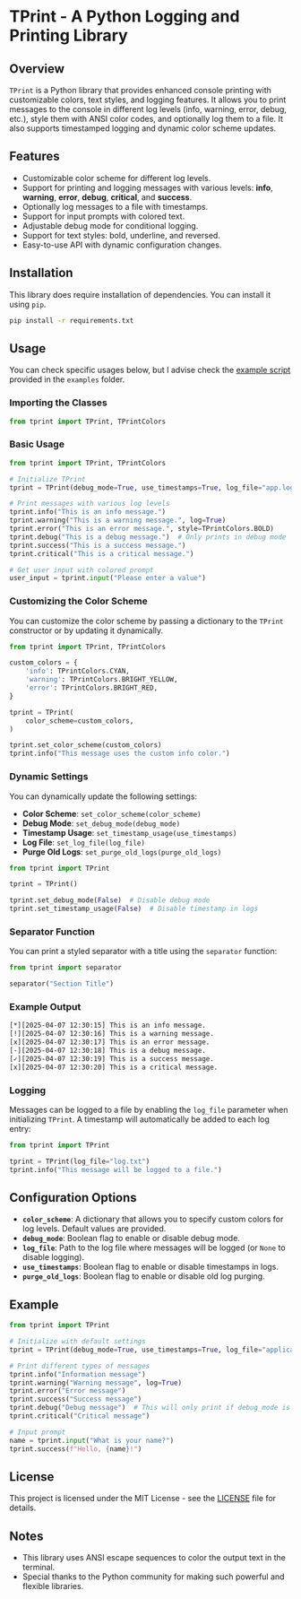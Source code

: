 # TPrint - A Python Logging and Printing Library

## Overview

`TPrint` is a Python library that provides enhanced console printing with customizable colors, text styles, and logging features. It allows you to print messages to the console in different log levels (info, warning, error, debug, etc.), style them with ANSI color codes, and optionally log them to a file. It also supports timestamped logging and dynamic color scheme updates.

## Features

- Customizable color scheme for different log levels.
- Support for printing and logging messages with various levels: **info**, **warning**, **error**, **debug**, **critical**, and **success**.
- Optionally log messages to a file with timestamps.
- Support for input prompts with colored text.
- Adjustable debug mode for conditional logging.
- Support for text styles: bold, underline, and reversed.
- Easy-to-use API with dynamic configuration changes.

## Installation

This library does require installation of dependencies. You can install it using `pip`.

```bash
pip install -r requirements.txt
```

## Usage

You can check specific usages below, but I advise check the [example script](../example/TPrint.py) provided in the `examples` folder.

### Importing the Classes

```python
from tprint import TPrint, TPrintColors
```

### Basic Usage

```python
from tprint import TPrint, TPrintColors

# Initialize TPrint
tprint = TPrint(debug_mode=True, use_timestamps=True, log_file="app.log")

# Print messages with various log levels
tprint.info("This is an info message.")
tprint.warning("This is a warning message.", log=True)
tprint.error("This is an error message.", style=TPrintColors.BOLD)
tprint.debug("This is a debug message.")  # Only prints in debug mode
tprint.success("This is a success message.")
tprint.critical("This is a critical message.")

# Get user input with colored prompt
user_input = tprint.input("Please enter a value")
```

### Customizing the Color Scheme

You can customize the color scheme by passing a dictionary to the `TPrint` constructor or by updating it dynamically.

```python
from tprint import TPrint, TPrintColors

custom_colors = {
    'info': TPrintColors.CYAN,
    'warning': TPrintColors.BRIGHT_YELLOW,
    'error': TPrintColors.BRIGHT_RED,
}

tprint = TPrint(
    color_scheme=custom_colors,
)

tprint.set_color_scheme(custom_colors)
tprint.info("This message uses the custom info color.")
```

### Dynamic Settings

You can dynamically update the following settings:

- **Color Scheme**: `set_color_scheme(color_scheme)`
- **Debug Mode**: `set_debug_mode(debug_mode)`
- **Timestamp Usage**: `set_timestamp_usage(use_timestamps)`
- **Log File**: `set_log_file(log_file)`
- **Purge Old Logs**: `set_purge_old_logs(purge_old_logs)`

```python
from tprint import TPrint

tprint = TPrint()

tprint.set_debug_mode(False)  # Disable debug mode
tprint.set_timestamp_usage(False)  # Disable timestamp in logs
```

### Separator Function

You can print a styled separator with a title using the `separator` function:

```python
from tprint import separator

separator("Section Title")
```

### Example Output

```bash
[*][2025-04-07 12:30:15] This is an info message.
[!][2025-04-07 12:30:16] This is a warning message.
[x][2025-04-07 12:30:17] This is an error message.
[-][2025-04-07 12:30:18] This is a debug message.
[✓][2025-04-07 12:30:19] This is a success message.
[x][2025-04-07 12:30:20] This is a critical message.
```

### Logging

Messages can be logged to a file by enabling the `log_file` parameter when initializing `TPrint`. A timestamp will automatically be added to each log entry:

```python
from tprint import TPrint

tprint = TPrint(log_file="log.txt")
tprint.info("This message will be logged to a file.")
```

## Configuration Options

- **`color_scheme`**: A dictionary that allows you to specify custom colors for log levels. Default values are provided.
- **`debug_mode`**: Boolean flag to enable or disable debug mode.
- **`log_file`**: Path to the log file where messages will be logged (or `None` to disable logging).
- **`use_timestamps`**: Boolean flag to enable or disable timestamps in logs.
- **`purge_old_logs`**: Boolean flag to enable or disable old log purging.

## Example

```python
from tprint import TPrint

# Initialize with default settings
tprint = TPrint(debug_mode=True, use_timestamps=True, log_file="application.log")

# Print different types of messages
tprint.info("Information message")
tprint.warning("Warning message", log=True)
tprint.error("Error message")
tprint.success("Success message")
tprint.debug("Debug message")  # This will only print if debug_mode is True
tprint.critical("Critical message")

# Input prompt
name = tprint.input("What is your name?")
tprint.success(f"Hello, {name}!")
```

## License

This project is licensed under the MIT License - see the [LICENSE](../LICENSE) file for details.

## Notes

- This library uses ANSI escape sequences to color the output text in the terminal.
- Special thanks to the Python community for making such powerful and flexible libraries.
